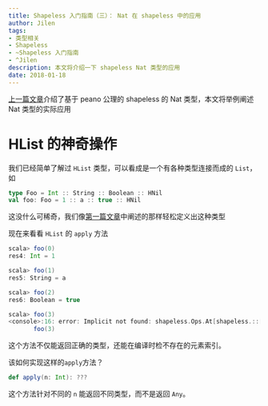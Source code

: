 ```yaml
---
title: Shapeless 入门指南（三）： Nat 在 shapeless 中的应用
author: Jilen
tags:
- 类型相关
- Shapeless
- ~Shapeless 入门指南
- ^Jilen
description: 本文将介绍一下 shapeless Nat 类型的应用
date: 2018-01-18
---
```


[上一篇文章](/2017/10/shapeless-2/)介绍了基于 peano 公理的 shapeless 的 Nat 类型，本文将举例阐述 Nat 类型的实际应用

# HList 的神奇操作

我们已经简单了解过 `HList` 类型，可以看成是一个有各种类型连接而成的 `List`，如

```scala
type Foo = Int :: String :: Boolean :: HNil
val foo: Foo = 1 :: a :: true :: HNil
```

这没什么可稀奇，我们像[第一篇文章](/2017/09/shapeless-2/)中阐述的那样轻松定义出这种类型

现在来看看 `HList` 的 `apply` 方法

```scala
scala> foo(0)
res4: Int = 1

scala> foo(1)
res5: String = a

scala> foo(2)
res6: Boolean = true

scala> foo(3)
<console>:16: error: Implicit not found: shapeless.Ops.At[shapeless.::[Int,shapeless.::[String,shapeless.::[Boolean,shapeless.HNil]]], shapeless.Succ[shapeless.Succ[shapeless.Succ[shapeless._0]]]]. You requested to access an element at the position shapeless.Succ[shapeless.Succ[shapeless.Succ[shapeless._0]]], but the HList shapeless.::[Int,shapeless.::[String,shapeless.::[Boolean,shapeless.HNil]]] is too short.
       foo(3)

```

这个方法不仅能返回正确的类型，还能在编译时检不存在的元素索引。

该如何实现这样的`apply`方法？

```scala
def apply(n: Int): ???
```

这个方法针对不同的 `n` 能返回不同类型，而不是返回 `Any`。
